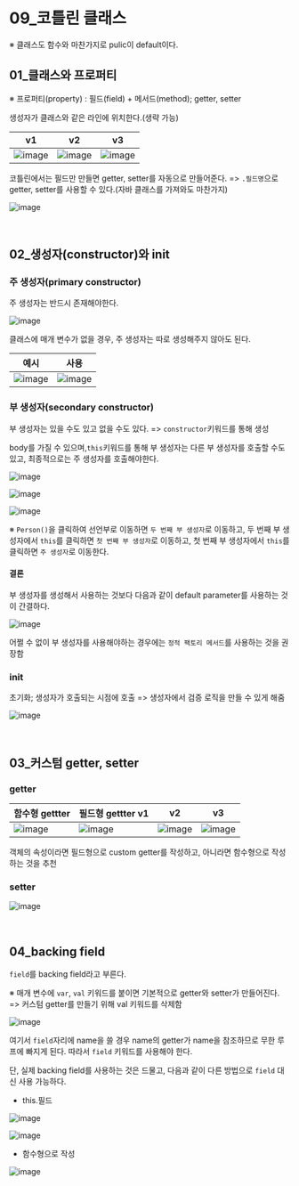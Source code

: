 # 09_코틀린 클래스

※ 클래스도 함수와 마찬가지로 pulic이 default이다.

## 01_클래스와 프로퍼티

※ 프로퍼티(property) : 필드(field) + 메서드(method); getter, setter

생성자가 클래스와 같은 라인에 위치한다.(생략 가능)

| v1                                                           | v2                                                           | v3                                                           |
| ------------------------------------------------------------ | ------------------------------------------------------------ | ------------------------------------------------------------ |
| ![image](https://user-images.githubusercontent.com/93081720/198882330-48446656-a72b-46c7-958a-0068b8e2f76c.png) | ![image](https://user-images.githubusercontent.com/93081720/198882397-4c21b0a0-bacd-4cd5-8f2e-904c5b733825.png) | ![image](https://user-images.githubusercontent.com/93081720/198882466-3c969c2f-799b-45a6-beae-87416c4ca8a5.png) |

코틀린에서는 필드만 만들면 getter, setter를 자동으로 만들어준다. => `.필드명`으로 getter, setter를 사용할 수 있다.(자바 클래스를 가져와도 마찬가지)

![image](https://user-images.githubusercontent.com/93081720/198882634-5bd683c5-f193-42ba-98a5-30775ca25430.png)

<br>

## 02_생성자(constructor)와  init

### 주 생성자(primary constructor)

주 생성자는 반드시 존재해야한다.

![image](https://user-images.githubusercontent.com/93081720/198882466-3c969c2f-799b-45a6-beae-87416c4ca8a5.png)

클래스에 매개 변수가 없을 경우, 주 생성자는 따로 생성해주지 않아도 된다.

| 예시                                                         | 사용                                                         |
| ------------------------------------------------------------ | ------------------------------------------------------------ |
| ![image](https://user-images.githubusercontent.com/93081720/198882935-4fa9f062-24ac-487c-81e6-a1e62e10275f.png) | ![image](https://user-images.githubusercontent.com/93081720/198882903-8d32aeb8-688b-4379-9bb0-cbb429ab4e1d.png) |



### 부 생성자(secondary constructor)

부 생성자는 있을 수도 있고 없을 수도 있다. => `constructor`키워드를 통해 생성

body를 가질 수 있으며,`this`키워드를 통해 부 생성자는 다른 부 생성자를 호출할 수도 있고, 최종적으로는 주 생성자를 호출해야한다.

![image](https://user-images.githubusercontent.com/93081720/198883213-2f368e9a-25b1-4bc8-bd7f-56be3bc1374d.png)

![image](https://user-images.githubusercontent.com/93081720/198883227-1902f9a0-77f9-400f-b371-5c0157be63bf.png)

![image](https://user-images.githubusercontent.com/93081720/198883248-2393b45e-c579-4c7d-b339-c16c2ee6e1d1.png)

※ `Person()`을 클릭하여 선언부로 이동하면 `두 번째 부 생성자`로 이동하고, 두 번째 부 생성자에서 `this`를 클릭하면 `첫 번째 부 생성자`로 이동하고, 첫 번째 부 생성자에서 `this`를 클릭하면 `주 생성자`로 이동한다.

#### 결론

부 생성자를 생성해서 사용하는 것보다 다음과 같이 default parameter를 사용하는 것이 간결하다.

![image](https://user-images.githubusercontent.com/93081720/198883418-f4327ad2-dc4b-40b6-97ac-d96e7e517247.png)

어쩔 수 없이 부 생성자를 사용해야하는 경우에는 `정적 팩토리 메서드`를 사용하는 것을 권장함



### init

초기화; 생성자가 호출되는 시점에 호출 => 생성자에서 검증 로직을 만들 수 있게 해줌

![image](https://user-images.githubusercontent.com/93081720/198883055-3b26e6d0-8758-4ab7-a7c5-23e4e177ebc1.png)



<br>

## 03_커스텀 getter, setter

### getter

| 함수형 gettter                                               | 필드형 gettter v1                                            | v2                                                           | v3                                                           |
| ------------------------------------------------------------ | ------------------------------------------------------------ | ------------------------------------------------------------ | ------------------------------------------------------------ |
| ![image](https://user-images.githubusercontent.com/93081720/198883543-485b8c57-124b-4713-b4b0-84dced6533b4.png) | ![image](https://user-images.githubusercontent.com/93081720/198883586-cb76aa88-751d-4334-94d9-3da128069630.png) | ![image](https://user-images.githubusercontent.com/93081720/198883715-40908e20-6305-4c78-ad33-6f8c92c1e1a3.png) | ![image](https://user-images.githubusercontent.com/93081720/198883682-82aabc4c-17bc-43d4-bd26-5b7527d0a5ee.png) |

객체의 속성이라면 필드형으로 custom getter를 작성하고, 아니라면 함수형으로 작성하는 것을 추천

### setter

![image](https://user-images.githubusercontent.com/93081720/198884533-9215fe9b-8b40-4cb9-b4a3-79c9e4896748.png)

<br>

## 04_backing field

`field`를 backing field라고 부른다.

※ 매개 변수에 `var`, `val` 키워드를 붙이면 기본적으로 getter와 setter가 만들어진다. => 커스텀 getter를 만들기 위해 val 키워드를 삭제함

![image](https://user-images.githubusercontent.com/93081720/198883961-3731dee5-3dfc-4048-a016-e20b1c4aedb0.png)

여기서 `field`자리에 name을 쓸 경우 name의 getter가 name을 참조하므로 무한 루프에 빠지게 된다. 따라서 `field` 키워드를 사용해야 한다.

단, 실제 backing field를 사용하는 것은 드물고, 다음과 같이 다른 방법으로 `field` 대신 사용 가능하다.

- this.필드

![image](https://user-images.githubusercontent.com/93081720/198884113-38e774e5-c1a9-4c80-9e47-2b4f366e162e.png)

![image](https://user-images.githubusercontent.com/93081720/198884350-11170d8e-2a10-4182-b93d-ed283d434ed0.png)

- 함수형으로 작성

![image](https://user-images.githubusercontent.com/93081720/198884281-429b1673-f7b3-430a-9a62-af69bcf6f965.png)